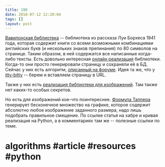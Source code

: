 ```yaml
---
title: 198
date: 2018-07-12 12:20:04
tags: []
layout: post
---
```


[Вавилонская библиотека](https://bit.ly/2N9OfEm) -- библиотека из рассказа Луи Борхеса 1941 года, которая содержит книги со всеми возможными комбинациями английских букв (и нескольких знаков препинания) по 80 символов на странице. Таким образом, в ней содержатся все написанные когда-либо тексты. Есть довольно интересная [онлайн реализация](https://libraryofbabel.info/) библиотеки. Когда-то они просто генерировали страницу и сохраняли её в БД. Сейчас у них есть алгоритм, [описанный на форуме](https://libraryofbabel.info/forum/?topic=proving-it-is-fake/#post-14810). Идея та же, что у [itty-bitty](https://t.me/itgram_channel/197) -- берем и вставляем страницу в URL.

Также у них есть [реализация библиотеки для изображений](https://babelia.libraryofbabel.info/). Там также нет каких-то особых секретов.

Но есть для изображений кое-что поинтереснее. [Формула Таппера](https://habr.com/post/416177/) генерирует бесконечное множество на графике, которое содержит абсолютно любое изображение заданного размера, надо лишь подобрать правильное смещение. По ссылке статья на хабре и кривая реализация на Python, а в комментариях там же -- полезные ссылки по теме.

# algorithms #article #resources #python
